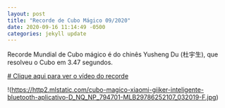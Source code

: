 ```yaml
---
layout: post
title: "Recorde de Cubo Mágico 09/2020"
date: 2020-09-16 11:14:49 -0500
categories: jekyll update
---
```


Recorde Mundial de Cubo mágico é do chinês Yusheng Du (杜宇生), que resolveu o Cubo em 3.47 segundos.

[# Clique aqui para ver o vídeo do recorde](https://www.youtube.com/watch?v=SB3ut65SFUU)

!(https://http2.mlstatic.com/cubo-magico-xiaomi-giiker-inteligente-bluetooth-aplicativo-D_NQ_NP_794701-MLB29786252107_032019-F.jpg)